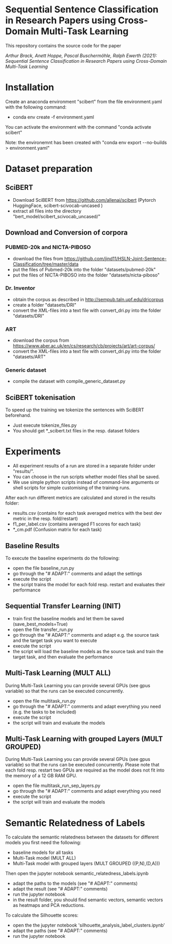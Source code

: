 # Sequential Sentence Classification in Research Papers using Cross-Domain Multi-Task Learning
This repository contains the source code for the paper

_Arthur Brack, Anett Hoppe, Pascal Buschermöhle, Ralph Ewerth (2021): Sequential Sentence Classification in Research Papers using Cross-Domain Multi-Task Learning_
 

# Installation
Create an anaconda environment "scibert" from the file environment.yaml with the following command:

- conda env create -f environment.yaml

You can activate the environment with the command "conda activate scibert"

Note: the environemnt has been created with "conda env export --no-builds > environment.yaml"

# Dataset preparation

## SciBERT
- Download SciBERT from https://github.com/allenai/scibert (Pytorch HuggingFace, scibert-scivocab-uncased )
- extract all files into the directory "bert_model/scibert_scivocab_uncased/"

## Download and Conversion of corpora

### PUBMED-20k and NICTA-PIBOSO

- download the files from https://github.com/jind11/HSLN-Joint-Sentence-Classification/tree/master/data
- put the files of Pubmed-20k into the folder  "datasets/pubmed-20k"
- put the files of NICTA-PIBOSO into the folder "datasets/nicta-piboso"

### Dr. Inventor
- obtain the corpus as described in http://sempub.taln.upf.edu/dricorpus
- create a folder "datasets/DRI"
- convert the XML-files into a text file with convert_dri.py into the folder "datasets/DRI"

### ART
- download the corpus from https://www.aber.ac.uk/en/cs/research/cb/projects/art/art-corpus/
- convert the XML-files into a text file with convert_dri.py into the folder "datasets/ART"

### Generic dataset
- compile the dataset with compile_generic_dataset.py

## SciBERT tokenisation

To speed up the training we tokenize the sentences with SciBERT beforehand.

- Just execute tokenize_files.py
- You should get *_scibert.txt files in the resp. dataset folders



# Experiments

- All experiment results of a run are stored in a separate folder under "results/".
- You can choose in the run scripts whether model files shall be saved. 
- We use simple python scripts instead of command-line arguments or shell scripts for simple customising of the training runs.

After each run different metrics are calculated and stored in the results folder:

- results.csv (contains for each task averaged metrics with the best dev metric in the resp. fold/restart)
- f1_per_label.csv (contains averaged F1 scores for each task)
- *_cm.pdf (Confusion matrix for each task)

## Baseline Results

To execute the baseline experiments do the following:

- open the file baseline_run.py
- go through the "# ADAPT:" comments and adapt the settings
- execute the script
- the script trains the model for each fold resp. restart and evaluates their performance

## Sequential Transfer Learning (INIT)

- train first the baseline models and let them be saved (save_best_models=True)
- open the file transfer_run.py
- go through the "# ADAPT:" comments and adapt e.g. the source task and the target task you want to execute
- execute the script
- the script will load the baseline models as the source task and train the target task, and then evaluate the performance

## Multi-Task Learning (MULT ALL)
During Multi-Task Learning you can provide several GPUs (see gpus variable) so that the runs can be executed concurrently.

- open the file multitask_run.py
- go through the "# ADAPT:" comments and adapt everything you need (e.g. the tasks to be included)
- execute the script
- the script will train and evaluate the models

## Multi-Task Learning with grouped Layers (MULT GROUPED)
During Multi-Task Learning you can provide several GPUs (see gpus variable) so that the runs can be executed concurrently.
Please note that each fold resp. restart two GPUs are required as the model does not fit into the memory of a 12 GB RAM GPU.

- open the file multitask_run_sep_layers.py
- go through the "# ADAPT:" comments and adapt everything you need 
- execute the script
- the script will train and evaluate the models

# Semantic Relatedness of Labels
To calculate the semantic relatedness between the datasets for different models you first need the following:

- baseline models for all tasks
- Multi-Task model (MULT ALL)
- Multi-Task model with grouped layers (MULT GROUPED ((P,N),(D,A))) 

Then open the jupyter notebook semantic_relatedness_labels.ipynb

- adapt the paths to the models (see "# ADAPT:" comments)
- adapt the result  (see "# ADAPT:" comments)
- run the jupyter notebook
- in the result folder, you should find semantic vectors, semantic vectors as heatmaps and PCA reductions.

To calculate the Silhouette scores:

- open the the jupyter notebook 'silhouette_analysis_label_clusters.ipynb'
- adapt the paths  (see "# ADAPT:" comments)
- run the jupyter notebook


